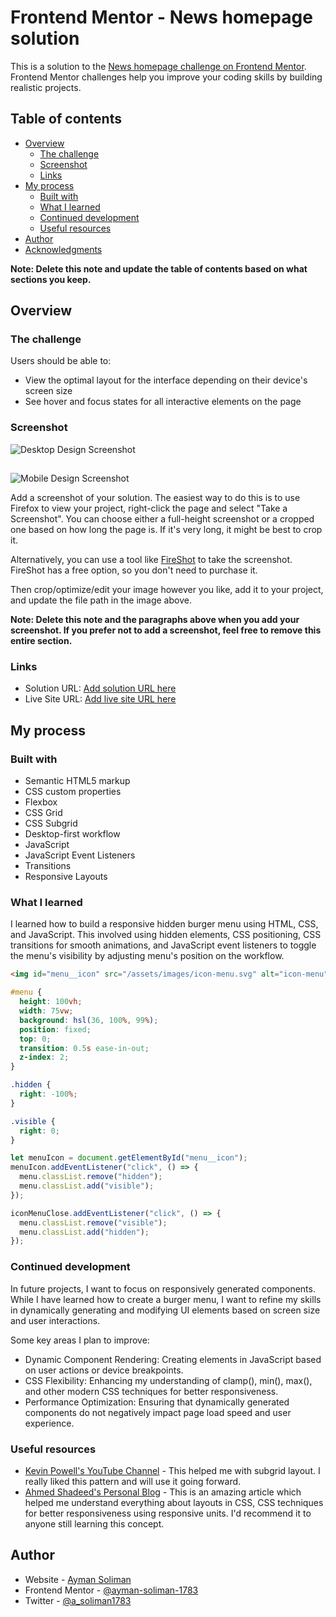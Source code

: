 # Frontend Mentor - News homepage solution

This is a solution to the [News homepage challenge on Frontend Mentor](https://www.frontendmentor.io/challenges/news-homepage-H6SWTa1MFl). Frontend Mentor challenges help you improve your coding skills by building realistic projects.

## Table of contents

- [Overview](#overview)
  - [The challenge](#the-challenge)
  - [Screenshot](#screenshot)
  - [Links](#links)
- [My process](#my-process)
  - [Built with](#built-with)
  - [What I learned](#what-i-learned)
  - [Continued development](#continued-development)
  - [Useful resources](#useful-resources)
- [Author](#author)
- [Acknowledgments](#acknowledgments)

**Note: Delete this note and update the table of contents based on what sections you keep.**

## Overview

### The challenge

Users should be able to:

- View the optimal layout for the interface depending on their device's screen size
- See hover and focus states for all interactive elements on the page

### Screenshot

![Desktop Design Screenshot](/design/Screenshot_12-3-2025_165625_127.0.0.1.jpeg)

##

![Mobile Design Screenshot](/design/mobile-design.jpg)


Add a screenshot of your solution. The easiest way to do this is to use Firefox to view your project, right-click the page and select "Take a Screenshot". You can choose either a full-height screenshot or a cropped one based on how long the page is. If it's very long, it might be best to crop it.

Alternatively, you can use a tool like [FireShot](https://getfireshot.com/) to take the screenshot. FireShot has a free option, so you don't need to purchase it.

Then crop/optimize/edit your image however you like, add it to your project, and update the file path in the image above.

**Note: Delete this note and the paragraphs above when you add your screenshot. If you prefer not to add a screenshot, feel free to remove this entire section.**

### Links

- Solution URL: [Add solution URL here](https://github.com/ayman-soliman-1783/News-homepage)
- Live Site URL: [Add live site URL here](https://your-live-site-url.com)

## My process

### Built with

- Semantic HTML5 markup
- CSS custom properties
- Flexbox
- CSS Grid
- CSS Subgrid
- Desktop-first workflow
- JavaScript
- JavaScript Event Listeners
- Transitions
- Responsive Layouts

### What I learned

I learned how to build a responsive hidden burger menu using HTML, CSS, and JavaScript. This involved using hidden elements, CSS positioning, CSS transitions for smooth animations, and JavaScript event listeners to toggle the menu's visibility by adjusting menu's position on the workflow.

```html
<img id="menu__icon" src="/assets/images/icon-menu.svg" alt="icon-menu" />
```

```css
#menu {
  height: 100vh;
  width: 75vw;
  background: hsl(36, 100%, 99%);
  position: fixed;
  top: 0;
  transition: 0.5s ease-in-out;
  z-index: 2;
}

.hidden {
  right: -100%;
}

.visible {
  right: 0;
}
```

```js
let menuIcon = document.getElementById("menu__icon");
menuIcon.addEventListener("click", () => {
  menu.classList.remove("hidden");
  menu.classList.add("visible");
});

iconMenuClose.addEventListener("click", () => {
  menu.classList.remove("visible");
  menu.classList.add("hidden");
});

```

### Continued development

In future projects, I want to focus on responsively generated components. While I have learned how to create a burger menu, I want to refine my skills in dynamically generating and modifying UI elements based on screen size and user interactions.

Some key areas I plan to improve:

- Dynamic Component Rendering: Creating elements in JavaScript based on user actions or device breakpoints.
- CSS Flexibility: Enhancing my understanding of clamp(), min(), max(), and other modern CSS techniques for better responsiveness.
- Performance Optimization: Ensuring that dynamically generated components do not negatively impact page load speed and user experience.

### Useful resources

- [Kevin Powell's YouTube Channel](https://www.youtube.com/@KevinPowell) - This helped me with subgrid layout. I really liked this pattern and will use it going forward.
- [Ahmed Shadeed's Personal Blog](https://ishadeed.com/) - This is an amazing article which helped me understand everything about layouts in CSS, CSS techniques for better responsiveness using responsive units. I'd recommend it to anyone still learning this concept.

## Author

- Website - [Ayman Soliman](https://bento.me/ayman-soliman)
- Frontend Mentor - [@ayman-soliman-1783](https://www.frontendmentor.io/profile/ayman-soliman-1783)
- Twitter - [@a_soliman1783](https://x.com/a_soliman1783)